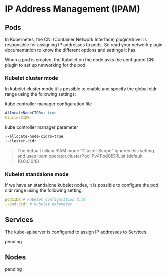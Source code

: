 # IP Address Management (IPAM)

## Pods

In Kubernetes, the CNI (Container Network Interface) plugin/driver is responsible for assigning IP addresses to pods. So read your network plugin documentation to know the different options and settings it has.

When a pod is created, the Kubelet on the node asks the configured CNI plugin to set up networking for the pod.

### Kubelet cluster mode

In kubelet cluster mode it is possible to enable and specify the global cidr range using the following settings:

kube controller manager configuration file

```yaml
AllocateNodeCIDRs: true
ClusterCIDR
```

kube controller manager parameter

```txt
--allocate-node-cidrs=true
--cluster-cidr 
```

> The default cilium IPAM mode "Cluster Scope" ignores this setting and uses ipam.operator.clusterPoolIPv4PodCIDRList (default 10.0.0.0/8)

### Kubelet standalone mode

If we have an standalone kubelet nodes, it is possible to configure the pod cidr range using the following setting:

```yaml
podCIDR # kubelet configuration file
--pod-cidr # kubelet parameter
```

## Services

The kube-apiserver is configured to assign IP addresses to Services.

pending

## Nodes

pending
